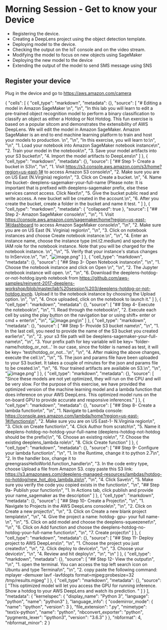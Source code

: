 # Morning Session - Get to know your Device

- Registering the device.
- Creating a DeepLens project using the object detection template.
- Deploying model to the device.
- Checking the output on the IoT console and on the video stream.
- Modifying the model to focus on new objects using SageMaker
- Deploying the new model to the device
- Extending the output of the model to send SMS message using SNS

## Register your device 
Plug in the device and go to https://aws.amazon.com/camera

{
 "cells": [
  {
   "cell_type": "markdown",
   "metadata": {},
   "source": [
    "# Editing a model in Amazon SageMaker \n",
    "\n",
    "In this lab you will learn to edit a pre-trained object recognition model to perform a binary classification to classify an object as either a Hotdog or Not Hotdog. This fun exercise is based on a popular sitcom and demonstrates the extensibility of AWS DeepLens. We will edit the model in Amazon SageMaker. Amazon SageMaker is an end to end machine learning platform to train and host your models to production. \n",
    "\n",
    "In this exercise, you will learn to:\n",
    "\n",
    "1. Load your notebook into Amazon SageMaker notebook instance\n",
    "2. Train your model in the notebook\n",
    "3. Save your model artifacts into your S3 bucket\n",
    "4. Import the model artifacts to DeepLens\n"
   ]
  },
  {
   "cell_type": "markdown",
   "metadata": {},
   "source": [
    "## Step 1- Create a bucket in S3\n",
    "\n",
    "1. Visit https://s3.console.aws.amazon.com/s3/home?region=us-east-1# to access Amazon S3 console\n",
    "2. Make sure you are on US East (N.Virginia) region\n",
    "3. Click on Create a bucket. \n",
    "4. Name the bucket- deeplens-sagemaker-your-full-name (Please note: It is important that is prefixed with deeplens-sagemaker prefix, else these services cannot access. Click Next\n",
    "5. Give the bucket public read and write access. A new bucket will be created in the account.\n",
    "6. After you create the bucket, create a folder in the bucket and name it test. "
   ]
  },
  {
   "cell_type": "markdown",
   "metadata": {
    "collapsed": true
   },
   "source": [
    "## Step 2- Amazon SageMaker console\n",
    "\n",
    "1. Visit https://console.aws.amazon.com/sagemaker/home?region=us-east-1#/dashboard to access Amazon SageMaker console\n",
    "\n",
    "2. Make sure you are on US East (N. Virginia) region\n",
    "\n",
    "3. Click on notebook instances and choose Create notebook instance.\n",
    "\n",
    "4. Enter an instance name, choose the instance type (ml.t2.medium) and specify the IAM role for the notebook instance. Note that you will be charged for the notebook instance. \n",
    "\n",
    "5. Verify that your instance's status changes to InService.\n",
    "\n",
    "![image.png](https://raw.githubusercontent.com/aws-samples/reinvent-2017-deeplens-workshop/master/lab%20session%203/assets/1.png?token=AKs8xvmYa6FaKJhnRIeFYthghNhNIDAJks5aKA1OwA%3D%3D)"
   ]
  },
  {
   "cell_type": "markdown",
   "metadata": {},
   "source": [
    "## Step 3- Open Notebook instance\n",
    "\n",
    "1. Choose the notebook instance and click on Open \n",
    "\n",
    "2. The Jupyter notebook instance will open. \n",
    "\n",
    "6. Download the deeplens-hotdog-or-not-hotdog.ipynb notebook from https://github.com/aws-samples/reinvent-2017-deeplens-workshop/blob/master/lab%20session%203/deeplens-hotdog-or-not-hotdog.ipynb. Upload it to the notebook instance by choosing the Upload option. \n",
    "\n",
    "4. Once uploaded, click on the notebook to launch it."
   ]
  },
  {
   "cell_type": "markdown",
   "metadata": {},
   "source": [
    "## Step 4- Execute the notebook\n",
    "\n",
    "1. Read through the notebook\n",
    "2. Execute each cell by using the play button on the navigation bar or using shift+ enter or cmd + enter\n",
    "\n",
    "![image.png](https://raw.githubusercontent.com/aws-samples/reinvent-2017-deeplens-workshop/master/lab%20session%203/assets/2.png?token=AKs8xt7roxuqN3uel75y9ZGA8cBW5Jgtks5aKB3cwA%3D%3D)\n"
   ]
  },
  {
   "cell_type": "markdown",
   "metadata": {},
   "source": [
    "## Step 5- Provide S3 bucket name\n",
    "\n",
    "1. In the last cell, you need to provide the name of the S3 bucket you created earlier\n",
    "\n",
    "2. your s3 file path will be deeplens-sagemaker-your-full-name\n",
    "\n",
    "3. Your prefix path for key variable will be key= 'folder-name/hotdog_or_not...' In our case, since the folder is named as test, it will be key= 'test/hotdog_or_not...'\n",
    "\n",
    "4. After making the above changes, execute the cell.\n",
    "\n",
    "5. The json and params file have been uploaded to your S3 bucket. It takes a couple of minutes for the json and params file to be created.\n",
    "\n",
    "6. Your trained artifacts are available on S3.\n",
    "\n",
    "![image.png](https://raw.githubusercontent.com/aws-samples/reinvent-2017-deeplens-workshop/master/lab%20session%203/assets/3.png?token=AKs8xvZ54zFdfiKoWqYq8gdxNfjR9TXMks5aKB4WwA%3D%3D)"
   ]
  },
  {
   "cell_type": "markdown",
   "metadata": {},
   "source": [
    "Since these models are not yet optimized, they will run on the CPU and will be very slow. For the purpose of this exercise, we have provided the optimized version of the machine learning model and a lambda function that does inference on your AWS DeepLens. This optimized model runs on the on-board GPU to provide accurate and responsive inferences."
   ]
  },
  {
   "cell_type": "markdown",
   "metadata": {},
   "source": [
    "## Step 8- Create a lambda function\n",
    "\n",
    "1. Navigate to Lambda console: https://console.aws.amazon.com/lambda/home?region=us-east-1#/functions\n",
    "2. Make sure you are on US East-1- N.Virginia region\n",
    "3. Click on Create function\n",
    "4. Click Author from scratch\n",
    "5. Name it deeplens-hotdog-no-hotdog-your-full-name (deeplens-hotdog-not-hotdog should be the prefix)\n",
    "6. Choose an existing role\n",
    "7. Choose the existing deeplens_lambda role\n",
    "8. Click Create function"
   ]
  },
  {
   "cell_type": "markdown",
   "metadata": {},
   "source": [
    "## Step 9- Configure your lambda function\n",
    "\n",
    "1. In the Runtime, change it to python 2.7\n",
    "2. In the handler box, change it to greengrassHelloWorld.function_handler\n",
    "3. In the code entry type, choose Upload a file from Amazon S3. copy paste this S3 link: https://s3.amazonaws.com/deeplens-managed-resources/lambdas/hotdog-no-hotdog/new_hot_dog_lambda.zip\n",
    "\n",
    "4. Click Save\n",
    "5. Make sure you verify the code you copied exists in the function\n",
    "\n",
    "## Step 9a- Publish your function\n",
    "1. In Actions tab, click publish and provide your name_sagemaker as the description"
   ]
  },
  {
   "cell_type": "markdown",
   "metadata": {},
   "source": [
    "## Step 10- Create a Project\n",
    "\n",
    "1. Navigate to Projects in the AWS DeepLens console\n",
    "\n",
    "2. Click on Create a new project\n",
    "\n",
    "3. Click on Create a new blank project template\n",
    "\n",
    "4. Give the project a name: hotdog- gpu- your full name-\n",
    "\n",
    "5. Click on add model and choose the deeplens-squeezenet\n",
    "\n",
    "6. Click on Add function and choose the deeplens-hotdog-no-hotdog-your-full-name function\n",
    "\n",
    "7. Create project\n"
   ]
  },
  {
   "cell_type": "markdown",
   "metadata": {},
   "source": [
    "## Step 11- Deploy project to AWS DeepLens\n",
    "\n",
    "1. Choose the project you just created\n",
    "\n",
    "2. Click deploy to device\n",
    "\n",
    "3. Choose your device\n",
    "\n",
    "4. Review and hit deploy\n",
    "\n",
    "\n"
   ]
  },
  {
   "cell_type": "markdown",
   "metadata": {},
   "source": [
    "## Step 12- View the output\n",
    "\n",
    "1. open the terminal. You can access the top left search icon on Ubuntu and type Terminal\n",
    "\n",
    "2. copy paste the following command: mplayer -demuxer lavf -lavfdopts format=mjpeg:probesize=32 /tmp/results.mjpeg"
   ]
  },
  {
   "cell_type": "markdown",
   "metadata": {},
   "source": [
    "This optimized model will let you access the GPU for running inference. Show a hotdog to your AWS DeepLens and watch its prediction. "
   ]
  }
 ],
 "metadata": {
  "kernelspec": {
   "display_name": "Python 3",
   "language": "python",
   "name": "python3"
  },
  "language_info": {
   "codemirror_mode": {
    "name": "ipython",
    "version": 3
   },
   "file_extension": ".py",
   "mimetype": "text/x-python",
   "name": "python",
   "nbconvert_exporter": "python",
   "pygments_lexer": "ipython3",
   "version": "3.6.3"
  }
 },
 "nbformat": 4,
 "nbformat_minor": 2
}
